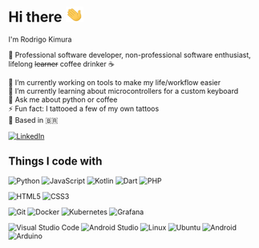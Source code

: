# Hi there  <img src="https://raw.githubusercontent.com/rodrigokimura/rodrigokimura/889e27d043b1257040ecc8d5b8a08cb55f85430d/assets/wave.gif" width="36px" height="30px" />

I'm Rodrigo Kimura   

🪪 Professional software developer, non-professional software enthusiast, lifelong <s>learner</s> coffee drinker ☕ 

🔭 I’m currently working on tools to make my life/workflow easier  
🌱 I’m currently learning about microcontrollers for a custom keyboard  
💬 Ask me about python or coffee  
⚡ Fun fact: I tattooed a few of my own tattoos  
📍 Based in 🇧🇷  

[![LinkedIn](https://img.shields.io/badge/linkedin-%230077B5.svg?style=Flat-square&logo=linkedin&logoColor=white)](https://www.linkedin.com/in/rodrigo-eiti-kimura/)

## Things I code with

![Python](https://img.shields.io/badge/python-3670A0?style=Flat-square&logo=python&logoColor=ffdd54)
![JavaScript](https://img.shields.io/badge/javascript-%23323330.svg?style=Flat-square&logo=javascript&logoColor=%23F7DF1E)
![Kotlin](https://img.shields.io/badge/kotlin-%237F52FF.svg?style=Flat-square&logo=kotlin&logoColor=white)
![Dart](https://img.shields.io/badge/dart-%230175C2.svg?style=Flat-square&logo=dart&logoColor=white)
![PHP](https://img.shields.io/badge/php-%23777BB4.svg?style=Flat-square&logo=php&logoColor=white)


![HTML5](https://img.shields.io/badge/html5-%23E34F26.svg?style=Flat-square&logo=html5&logoColor=white)
![CSS3](https://img.shields.io/badge/css3-%231572B6.svg?style=Flat-square&logo=css3&logoColor=white)

![Git](https://img.shields.io/badge/git-%23F05033.svg?style=Flat-square&logo=git&logoColor=white)
![Docker](https://img.shields.io/badge/docker-%230db7ed.svg?style=Flat-square&logo=docker&logoColor=white)
![Kubernetes](https://img.shields.io/badge/kubernetes-%23326ce5.svg?style=Flat-square&logo=kubernetes&logoColor=white)
![Grafana](https://img.shields.io/badge/grafana-%23F46800.svg?style=Flat-square&logo=grafana&logoColor=white)

![Visual Studio Code](https://img.shields.io/badge/Visual%20Studio%20Code-0078d7.svg?style=Flat-square&logo=visual-studio-code&logoColor=white)
![Android Studio](https://img.shields.io/badge/Android%20Studio-3DDC84.svg?style=Flat-square&logo=android-studio&logoColor=white)
![Linux](https://img.shields.io/badge/Linux-FCC624?style=Flat-square&logo=linux&logoColor=black)
![Ubuntu](https://img.shields.io/badge/Ubuntu-E95420?style=Flat-square&logo=ubuntu&logoColor=white)
![Android](https://img.shields.io/badge/Android-3DDC84?style=Flat-square&logo=android&logoColor=white)
![Arduino](https://img.shields.io/badge/-Arduino-00979D?style=Flat-square&logo=Arduino&logoColor=white)

<!--
Badges I used for this page: https://github.com/Ileriayo/markdown-badges
-->
